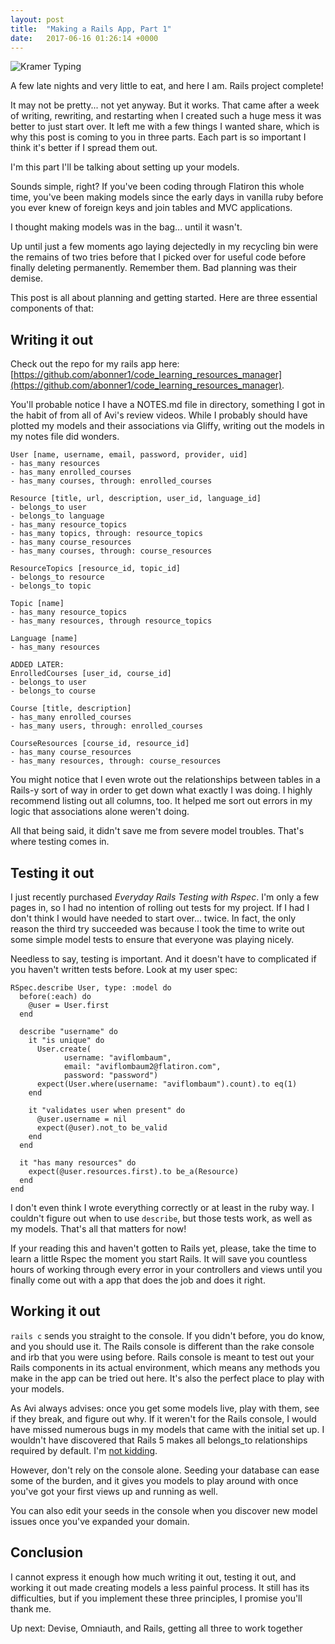 ```yaml
---
layout: post
title:  "Making a Rails App, Part 1"
date:   2017-06-16 01:26:14 +0000
---
```


![Kramer Typing](http://i.imgur.com/bOjrnGa.gif)

A few late nights and very little to eat, and here I am. Rails project complete!

It may not be pretty... not yet anyway. But it works. That came after a week of writing, rewriting, and restarting when I created such a huge mess it was better to just start over. It left me with a few things I wanted share, which is why this post is coming to you in three parts. Each part is so important I think it's better if I spread them out.

I'm this part I'll be talking about setting up your models.

Sounds simple, right? If you've been coding through Flatiron this whole time, you've been making models since the early days in vanilla ruby before you ever knew of foreign keys and join tables and MVC applications.

I thought making models was in the bag... until it wasn't.

Up until just a few moments ago laying dejectedly in my recycling bin were the remains of two tries before that I picked over for useful code before finally deleting permanently. Remember them. Bad planning was their demise.

This post is all about planning and getting started. Here are three essential components of that:

## Writing it out

Check out the repo for my rails app here: [https://github.com/abonner1/code_learning_resources_manager](https://github.com/abonner1/code_learning_resources_manager).

You'll probable notice I have a NOTES.md file in directory, something I got in the habit of from all of Avi's review videos. While I probably should have plotted my models and their associations via Gliffy, writing out the models in my notes file did wonders.

```
User [name, username, email, password, provider, uid]
- has_many resources
- has_many enrolled_courses
- has_many courses, through: enrolled_courses

Resource [title, url, description, user_id, language_id]
- belongs_to user
- belongs_to language
- has_many resource_topics
- has_many topics, through: resource_topics
- has_many course_resources
- has_many courses, through: course_resources

ResourceTopics [resource_id, topic_id]
- belongs_to resource
- belongs_to topic

Topic [name]
- has_many resource_topics
- has_many resources, through resource_topics

Language [name]
- has_many resources

ADDED LATER:
EnrolledCourses [user_id, course_id]
- belongs_to user
- belongs_to course

Course [title, description]
- has_many enrolled_courses
- has_many users, through: enrolled_courses

CourseResources [course_id, resource_id]
- has_many course_resources
- has_many resources, through: course_resources
```

You might notice that I even wrote out the relationships between tables in a Rails-y sort of way in order to get down what exactly I was doing. I highly recommend listing out all columns, too. It helped me sort out errors in my logic that associations alone weren't doing.

All that being said, it didn't save me from severe model troubles. That's where testing comes in.

## Testing it out

I just recently purchased *Everyday Rails Testing with Rspec*. I'm only a few pages in, so I had no intention of rolling out tests for my project. If I had I don't think I would have needed to start over... twice. In fact, the only reason the third try succeeded was because I took the time to write out some simple model tests to ensure that everyone was playing nicely.

Needless to say, testing is important. And it doesn't have to complicated if you haven't written tests before. Look at my user spec:

```
RSpec.describe User, type: :model do
  before(:each) do
    @user = User.first
  end

  describe "username" do
    it "is unique" do
      User.create(
            username: "aviflombaum",
            email: "aviflombaum2@flatiron.com",
            password: "password")
      expect(User.where(username: "aviflombaum").count).to eq(1)
    end

    it "validates user when present" do
      @user.username = nil
      expect(@user).not_to be_valid
    end
  end

  it "has many resources" do
    expect(@user.resources.first).to be_a(Resource)
  end
end
```

I don't even think I wrote everything correctly or at least in the ruby way. I couldn't figure out when to use `describe`, but those tests work, as well as my models. That's all that matters for now!

If your reading this and haven't gotten to Rails yet, please, take the time to learn a little Rspec the moment you start Rails. It will save you countless hours of working through every error in your controllers and views until you finally come out with a app that does the job and does it right.

## Working it out

`rails c` sends you straight to the console. If you didn't before, you do know, and you should use it. The Rails console is different than the rake console and irb that you were using before. Rails console is meant to test out your Rails components in its actual environment, which means any methods you make in the app can be tried out here. It's also the perfect place to play with your models.

As Avi always advises: once you get some models live, play with them, see if they break, and figure out why. If it weren't for the Rails console, I would have missed numerous bugs in my models that came with the initial set up. I wouldn't have discovered that Rails 5 makes all belongs_to relationships required by default. I'm [not kidding](http://blog.bigbinary.com/2016/02/15/rails-5-makes-belong-to-association-required-by-default.html).

However, don't rely on the console alone. Seeding your database can ease some of the burden, and it gives you models to play around with once you've got your first views up and running as well.

You can also edit your seeds in the console when you discover new model issues once you've expanded your domain.

## Conclusion

I cannot express it enough how much writing it out, testing it out, and working it out made creating models a less painful process. It still has its difficulties, but if you implement these three principles, I promise you'll thank me.

Up next: Devise, Omniauth, and Rails, getting all three to work together
